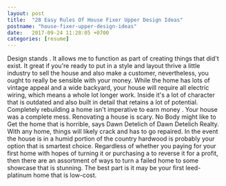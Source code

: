```yaml
---
layout: post
title:  "28 Easy Rules Of House Fixer Upper Design Ideas"
postname: "house-fixer-upper-design-ideas"
date:   2017-09-24 11:28:05 +0700
categories: [resume]
---
```

Design stands . It allows me to function as part of creating things that did't exist. It great if you're ready to put in a style and layout thrive a little industry to sell the house and also make a customer, nevertheless, you ought to really be sensible with your money. While the home has lots of vintage appeal and a wide backyard, your house will require all electric wiring, which means a whole lot longer work. Inside it's a lot of character that is outdated and also built in detail that retains a lot of potential. Completely rebuilding a home isn't imperative to earn money . Your house was a complete mess. Renovating a house is scary. No Body might like to Get the home that is horrible, says Dawn Detelich of Dawn Detelich Realty. With any home, things will likely crack and has to go repaired. In the event the house is in a humid portion of the country hardwood is probably your option that is smartest choice. Regardless of whether you paying for your first home with hopes of turning it or purchasing a to reverse it for a profit, then there are an assortment of ways to turn a failed home to some showcase that is stunning. The best part is it may be your first leed-platinum home that is low-cost.
